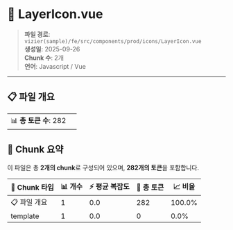 # 📄 LayerIcon.vue

> **파일 경로**: `vizier(sample)/fe/src/components/prod/icons/LayerIcon.vue`  
> **생성일**: 2025-09-26  
> **Chunk 수**: 2개  
> **언어**: Javascript / Vue
---


## 📋 파일 개요

| | |
|--|--|
| 📊 **총 토큰 수**: 282 |  |






## 🧩 Chunk 요약

이 파일은 총 **2개의 chunk**로 구성되어 있으며, **282개의 토큰**을 포함합니다.

| 🧩 Chunk 타입 | 📊 개수 | ⚡ 평균 복잡도 | 📝 총 토큰 | 📈 비율 |
|---------------|--------|-------------|----------|--------|
| 📋 파일 개요 | 1 | 0.0 | 282 | 100.0% |
| template | 1 | 0.0 | 0 | 0.0% |


